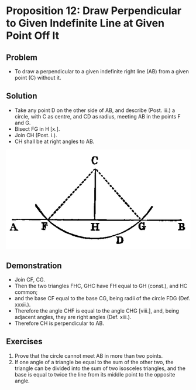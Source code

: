 
# Proposition 12: Draw Perpendicular to Given Indefinite Line at Given Point Off It

## Problem
* To draw a perpendicular to a given indefinite right line (AB) from a given point (C) without it.

## Solution
* Take any point D on the other side of AB, and describe (Post. iii.) a circle, with C as centre, and CD as radius, meeting AB in the points F and G.
* Bisect FG in H [x.].
* Join CH (Post. i.).
* CH shall be at right angles to AB.

![Proposition 12](f027.png)

## Demonstration
* Join CF, CG.
* Then the two triangles FHC, GHC have FH equal to GH (const.), and HC common;
* and the base CF equal to the base CG, being radii of the circle FDG (Def. xxxii.).
* Therefore the angle CHF is equal to the angle CHG [viii.], and, being adjacent angles, they are right angles (Def. xiii.).
* Therefore CH is perpendicular to AB.

## Exercises

1. Prove that the circle cannot meet AB in more than two points.
2. If one angle of a triangle be equal to the sum of the other two, the triangle can be divided into the sum of two isosceles triangles, and the base is equal to twice the line from its middle point to the opposite angle.
